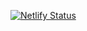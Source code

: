 
[![Netlify Status](https://api.netlify.com/api/v1/badges/f3841f56-8122-4aa3-ab26-6196f7f859c3/deploy-status)](https://app.netlify.com/sites/sad-joliot-f5ad64/deploys)
